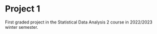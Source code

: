 # Project 1
First graded project in the Statistical Data Analysis 2 course in 2022/2023 winter semester.